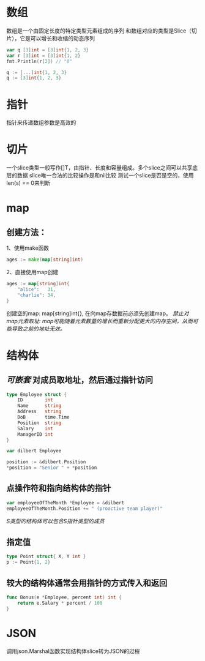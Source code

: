 数组
====
数组是一个由固定长度的特定类型元素组成的序列
和数组对应的类型是Slice（切片），它是可以增长和收缩的动态序列
``` go
var q [3]int = [3]int{1, 2, 3}
var r [3]int = [3]int{1, 2}
fmt.Println(r[2]) // "0"

q := [...]int{1, 2, 3}
q := [3]int{1, 2, 3}
```

指针
====
指针来传递数组参数是高效的

切片
====
一个slice类型一般写作[]T，由指针、长度和容量组成。多个slice之间可以共享底层的数据
slice唯一合法的比较操作是和nil比较
测试一个slice是否是空的，使用len(s) == 0来判断

map
====
创建方法：
--------
1、使用make函数
``` go
ages := make(map[string]int)
```
2、直接使用map创建
``` go 
ages := map[string]int{
    "alice":   31,
    "charlie": 34,
}
```
创建空的map: map[string]int{}, 在向map存数据前必须先创建map。
*禁止对map元素取址: map可能随着元素数量的增长而重新分配更大的内存空间，从而可能导致之前的地址无效。*

结构体
======
*可嵌套*
对成员取地址，然后通过指针访问
--------------------------
``` go
type Employee struct {
    ID        int
    Name      string
    Address   string
    DoB       time.Time
    Position  string
    Salary    int
    ManagerID int
}

var dilbert Employee

position := &dilbert.Position
*position = "Senior " + *position
```

点操作符和指向结构体的指针
----------------------
``` go 
var employeeOfTheMonth *Employee = &dilbert
employeeOfTheMonth.Position += " (proactive team player)"
```
*S类型的结构体可以包含S指针类型的成员*

指定值
------
``` go
type Point struct{ X, Y int }
p := Point{1, 2}
```

较大的结构体通常会用指针的方式传入和返回
----------------------------------
``` go
func Bonus(e *Employee, percent int) int {
    return e.Salary * percent / 100
}
```

JSON
=====
调用json.Marshal函数实现结构体slice转为JSON的过程
